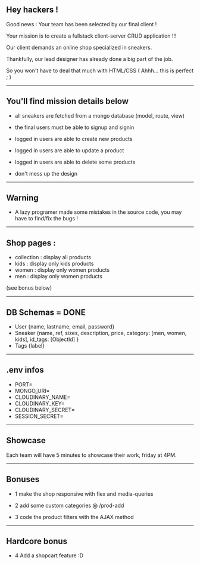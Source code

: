 ## Hey hackers !

Good news : Your team has been selected by our final client !

Your mission is to create a fullstack client-server CRUD application !!!

Our client demands an online shop specialized in sneakers.

Thankfully, our lead designer has already done a big part of the job.

So you won't have to deal that much with HTML/CSS ( Ahhh... this is perfect ; )

---

## You'll find mission details below

- all sneakers are fetched from a mongo database (model, route, view)

- the final users must be able to signup and signin

- logged in users are able to create new products

- logged in users are able to update a product

- logged in users are able to delete some products

- don't mess up the design

---

## Warning

- A lazy programer made some mistakes in the source code, you may have to find/fix the bugs !

---

## Shop pages :

- collection : display all products
- kids : display only kids products
- women : display only women products
- men : display only women products

(see bonus below)

---

## DB Schemas = DONE

- User {name, lastname, email, password}
- Sneaker {name, ref, sizes, description, price, category: [men, women, kids], id_tags: [ObjectId] }
- Tags {label}

---

## .env infos

- PORT=
- MONGO_URI=
- CLOUDINARY_NAME=
- CLOUDINARY_KEY=
- CLOUDINARY_SECRET=
- SESSION_SECRET=

---

## Showcase

Each team will have 5 minutes to showcase their work, friday at 4PM.

---

## Bonuses

- 1 make the shop responsive with flex and media-queries

- 2 add some custom categories @ /prod-add

- 3 code the product filters with the AJAX method

---

## Hardcore bonus

- 4 Add a shopcart feature :D

